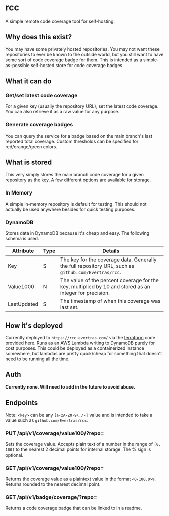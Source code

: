 # rcc

A simple remote code coverage tool for self-hosting.

## Why does this exist?

You may have some privately hosted repositories.  You may not want these
repositories to ever be known to the outside world, but you still want
to have some sort of code coverage badge for them.  This is intended
as a simple-as-possible self-hosted store for code coverage badges.

## What it can do

### Get/set latest code coverage

For a given key (usually the repository URL), set the latest code coverage.
You can also retrieve it as a raw value for any purpose.

### Generate coverage badges

You can query the service for a badge based on the main branch's last reported
total coverage.  Custom thresholds can be specified for red/orange/green colors.

## What is stored

This very simply stores the main branch code coverage for a given repository
as the key.  A few different options are available for storage.

### In Memory

A simple in-memory repository is default for testing.  This should not actually
be used anywhere besides for quick testing purposes.

### DynamoDB

Stores data in DynamoDB because it's cheap and easy.  The following schema is used.

| Attribute | Type | Details |
|-----------|------|---------|
| Key       | S    | The key for the coverage data.  Generally the full repository URL, such as `github.com/Evertras/rcc`. |
| Value1000 | N    | The value of the percent coverage for the key, multiplied by 10 and stored as an integer for precision. |
| LastUpdated | S  | The timestamp of when this coverage was last set. |

## How it's deployed

Currently deployed to `https://rcc.evertras.com/` via the [terraform](./terraform)
code provided here.  Runs as an AWS Lambda writing to DynamoDB purely for
cost purposes.  This could be deployed as a containerized instance somewhere,
but lambdas are pretty quick/cheap for something that doesn't need to be running
all the time.

## Auth

**Currently none.  Will need to add in the future to avoid abuse.**

## Endpoints

Note: `<key>` can be any `[a-zA-Z0-9\./-]` value and is intended to take a value
such as `github.com/Evertras/rcc`.

### PUT /api/v1/coverage/value100/?repo=<key>

Sets the coverage value.  Accepts plain text of a number in the range of `[0, 100]`
to the nearest 2 decimal points for internal storage.  The % sign is optional.

### GET /api/v1/coverage/value100/?repo=<key>

Returns the coverage value as a plaintext value in the format `<0-100.0>%`.  Returns
rounded to the nearest decimal point.

### GET /api/v1/badge/coverage/?repo=<key>

Returns a code coverage badge that can be linked to in a readme.
